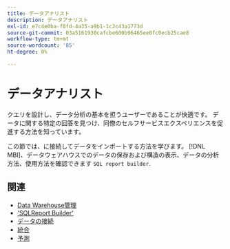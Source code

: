 ```yaml
---
title: データアナリスト
description: データアナリスト
exl-id: e7c4e0ba-f8fd-4a35-a9b1-1c2c43a1773d
source-git-commit: 03a5161930cafcbe600b96465ee0fc0ecb25cae8
workflow-type: tm+mt
source-wordcount: '85'
ht-degree: 0%

---
```


# データアナリスト

クエリを設計し、データ分析の基本を担うユーザーであることが快適です。 データに関する特定の回答を見つけ、同僚のセルフサービスエクスペリエンスを促進する方法を知っています。

この節では、に接続してデータをインポートする方法を学びます。 [!DNL MBI]、データウェアハウスでのデータの保存および構造の表示、データの分析方法、使用方法を確認できます `SQL report builder`.

## 関連

* [Data Warehouse管理](../mbi/data-analyst/data-warehouse-mgr/tour-dwm.md)
* [&#39;SQLReport Builder&#39;](data-analyst/dev-reports/sql-rpt-bldr.md)
* [データの接続](../mbi/data-analyst/importing-data/connecting-data/connecting-data.md)
* [統合](../mbi/data-analyst/importing-data/integrations/magento.md)
* [予測](../mbi/data-analyst/analysis/forecasting.md)
